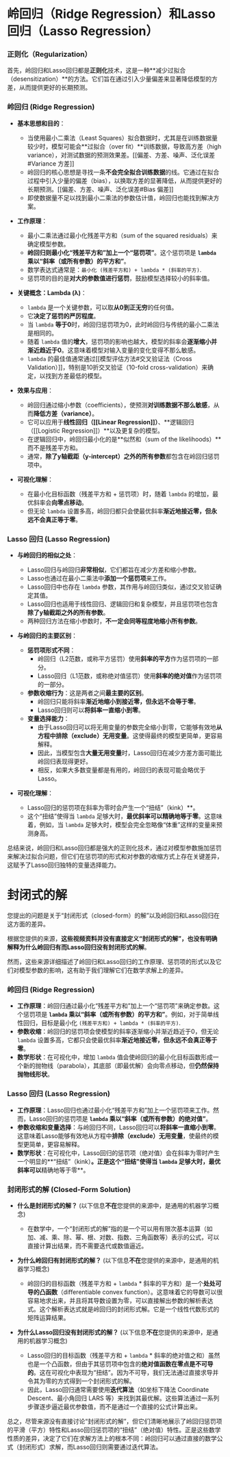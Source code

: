 # 岭回归（Ridge Regression）和Lasso回归（Lasso Regression）

### **正则化（Regularization）**

首先，岭回归和Lasso回归都是**正则化**技术，这是一种**减少过拟合（desensitization）**的方法。它们旨在通过引入少量偏差来显著降低模型的方差，从而提供更好的长期预测。

### **岭回归 (Ridge Regression)**

- **基本思想和目的**：
    
    - 当使用最小二乘法（Least Squares）拟合数据时，尤其是在训练数据量较少时，模型可能会**过拟合（over fit）**训练数据，导致高方差（high variance），对测试数据的预测效果差。[[偏差、方差、噪声、泛化误差#Variance 方差]]
    - 岭回归的核心思想是寻找一条**不会完全拟合训练数据**的线。它通过在拟合过程中引入少量的偏差（bias），以换取方差的显著降低，从而提供更好的长期预测。[[偏差、方差、噪声、泛化误差#Bias 偏差]]
    - 即使数据量不足以找到最小二乘法的参数估计值，岭回归也能找到解决方案。
- **工作原理**：
    
    - 最小二乘法通过最小化残差平方和（sum of the squared residuals）来确定模型参数。
    - **岭回归则最小化“残差平方和”加上一个“惩罚项”**。这个惩罚项是 **`lambda` 乘以“斜率（或所有参数）的平方和”**。
    - 数学表达式通常是：`最小化 (残差平方和) + lambda * (斜率的平方)`.
    - 惩罚项的目的是**对大的参数值进行惩罚**，鼓励模型选择较小的斜率值。
- **关键概念：Lambda (λ)**：
    
    - `lambda` 是一个关键参数，可以取**从0到正无穷**的任何值。
    - 它**决定了惩罚的严厉程度**。
    - 当 `lambda` **等于0**时，岭回归惩罚项为0，此时岭回归与传统的最小二乘法是相同的。
    - 随着 `lambda` 值的**增大**，惩罚项的影响也越大，模型的斜率会**逐渐缩小并渐近趋近于0**。这意味着模型对输入变量的变化变得不那么敏感。
    - `lambda` 的最佳值通常通过[[模型评估方法#交叉验证法（Cross Validation）]]，特别是10折交叉验证（10-fold cross-validation）来确定，以找到方差最低的模型。
- **效果与应用**：
    
    - 岭回归通过缩小参数（coefficients），使预测**对训练数据不那么敏感**，从而**降低方差（variance）**。
    - 它可以应用于**线性回归（[[Linear Regression]]）**、**逻辑回归（[[Logistic Regression]]）**以及更复杂的模型。
    - 在逻辑回归中，岭回归最小化的是**似然和（sum of the likelihoods）**而不是残差平方和。
    - 通常，**除了y轴截距（y-intercept）之外的所有参数**都包含在岭回归惩罚项中。
- **可视化理解**：
    
    - 在最小化目标函数（残差平方和 + 惩罚项）时，随着 `lambda` 的增加，最优斜率会**向零点移动**。
    - 但无论 `lambda` 设置多高，岭回归都只会使最优斜率**渐近地接近零，但永远不会真正等于零**。

### **Lasso 回归 (Lasso Regression)**

- **与岭回归的相似之处**：
    - Lasso回归与岭回归**非常相似**，它们都旨在减少方差和缩小参数。
    - Lasso也通过在最小二乘法中**添加一个惩罚项**来工作。
    - Lasso回归中也存在 `lambda` 参数，其作用与岭回归类似，通过交叉验证确定其值。
    - Lasso回归也适用于线性回归、逻辑回归和复杂模型，并且惩罚项也包含**除了y轴截距之外的所有参数**。
    - 两种回归方法在缩小参数时，**不一定会同等程度地缩小所有参数**。
- **与岭回归的主要区别**：
    
    - **惩罚项形式不同**：
        - 岭回归（L2范数，或称平方惩罚）使用**斜率的平方**作为惩罚项的一部分。
        - Lasso回归（L1范数，或称绝对值惩罚）使用**斜率的绝对值**作为惩罚项的一部分。
    - **参数收缩行为**：这是两者之间**最主要的区别**。
        - 岭回归只能将斜率**渐近地缩小到接近零，但永远不会等于零**。
        - Lasso回归则可以**将斜率一直缩小到零**。
    - **变量选择能力**：
        - 由于Lasso回归可以将无用变量的参数完全缩小到零，它能够有效地**从方程中排除（exclude）无用变量**。这使得最终的模型更简单，更容易解释。
        - 因此，当模型包含**大量无用变量**时，Lasso回归在减少方差方面可能比岭回归表现得更好。
        - 相反，如果大多数变量都是有用的，岭回归的表现可能会略优于Lasso。
- **可视化理解**：
    
    - Lasso回归的惩罚项在斜率为零时会产生一个“扭结”（kink）**。
    - 这个“扭结”使得当 `lambda` 足够大时，**最优斜率可以精确地等于零**。这意味着，例如，当 `lambda` 足够大时，模型会完全忽略像“体重”这样的变量来预测身高。

总结来说，岭回归和Lasso回归都是强大的正则化技术，通过对模型参数施加惩罚来解决过拟合问题，但它们在惩罚项的形式和对参数的收缩方式上存在关键差异，这赋予了Lasso回归独特的变量选择能力。

# 封闭式的解
您提出的问题是关于“封闭形式（closed-form）的解”以及岭回归和Lasso回归在这方面的差异。

根据您提供的来源，**这些视频资料并没有直接定义“封闭形式的解”，也没有明确解释为什么岭回归有而Lasso回归没有封闭形式的解**。

然而，这些来源详细描述了岭回归和Lasso回归的工作原理、惩罚项的形式以及它们对模型参数的影响，这有助于我们理解它们在数学求解上的差异。

### 岭回归 (Ridge Regression)

- **工作原理**：岭回归通过最小化“残差平方和”加上一个“惩罚项”来确定参数。这个惩罚项是 **`lambda` 乘以“斜率（或所有参数）的平方和”**。例如，对于简单线性回归，目标是最小化 `(残差平方和) + lambda * (斜率的平方)`.
- **参数收缩**：岭回归的惩罚项会使模型的斜率逐渐缩小并渐近趋近于0，但无论 `lambda` 设置多高，它都只会使最优斜率**渐近地接近零，但永远不会真正等于零**。
- **数学形状**：在可视化中，增加 `lambda` 值会使岭回归的最小化目标函数形成一个新的抛物线（parabola），其底部（即最优解）会向零点移动，但**仍然保持抛物线形状**。

### Lasso 回归 (Lasso Regression)

- **工作原理**：Lasso回归也通过最小化“残差平方和”加上一个惩罚项来工作。然而，Lasso回归的惩罚项是 **`lambda` 乘以“斜率（或所有参数）的绝对值”**。
- **参数收缩和变量选择**：与岭回归不同，Lasso回归可以**将斜率一直缩小到零**。这意味着Lasso能够有效地从方程中**排除（exclude）无用变量**，使最终的模型更简单，更容易解释。
- **数学形状**：在可视化中，Lasso回归的惩罚项（绝对值）会在斜率为零时产生一个明显的**“扭结”（kink）**。正是这个“扭结”使得当 `lambda` 足够大时，最优斜率可以**精确地等于零**。

### 封闭形式的解 (Closed-Form Solution)

- **什么是封闭形式的解？** (以下信息**不在**您提供的来源中，是通用的机器学习概念)
    
    - 在数学中，一个“封闭形式的解”指的是一个可以用有限次基本运算（如加、减、乘、除、幂、根、对数、指数、三角函数等）表示的公式，可以直接计算出结果，而不需要迭代或数值逼近。
- **为什么岭回归有封闭形式的解？** (以下信息**不在**您提供的来源中，是通用的机器学习概念)
    
    - 岭回归的目标函数（残差平方和 + `lambda` * 斜率的平方和）是一个**处处可导的凸函数**（differentiable convex function）。这意味着它的导数可以很容易地求出来，并且将其导数设置为零，可以直接解出参数的解析表达式。这个解析表达式就是岭回归的封闭形式解。它是一个线性代数形式的矩阵运算结果。
- **为什么Lasso回归没有封闭形式的解？** (以下信息**不在**您提供的来源中，是通用的机器学习概念)
    
    - Lasso回归的目标函数（残差平方和 + `lambda` * 斜率的绝对值之和）虽然也是一个凸函数，但由于其惩罚项中包含的**绝对值函数在零点是不可导的**。这在可视化中表现为“扭结”。因为不可导，我们无法通过直接求导并令其为零的方式得到一个封闭形式的解。
    - 因此，Lasso回归通常需要使用**迭代算法**（如坐标下降法 Coordinate Descent、最小角回归 LARS 等）来找到其最优解。这些算法通过一系列步骤逐步逼近最优参数值，而不是通过一个直接的公式计算出来。

总之，尽管来源没有直接讨论“封闭形式的解”，但它们清晰地展示了岭回归惩罚项的平滑（平方）特性和Lasso回归惩罚项的“扭结”（绝对值）特性。正是这些数学性质的差异，决定了它们在求解方法上的根本不同：岭回归可以通过直接的数学公式（封闭形式）求解，而Lasso回归则需要通过迭代算法。